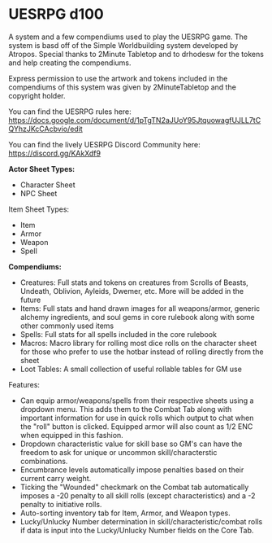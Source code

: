# UESRPG d100

A system and a few compendiums used to play the UESRPG game. The system is basd off of the Simple Worldbuilding system developed by Atropos. Special thanks to 2Minute Tabletop and to drhodesw for the tokens and help creating the compendiums.

Express permission to use the artwork and tokens included in the compendiums of this system was given by 2MinuteTabletop and the copyright holder.

You can find the UESRPG rules here: https://docs.google.com/document/d/1pTgTN2aJUoY95JtquowagfUJLL7tCQYhzJKcCAcbvio/edit

You can find the lively UESRPG Discord Community here: https://discord.gg/KAkXdf9

<b>Actor Sheet Types:</b> 
- Character Sheet
- NPC Sheet

Item Sheet Types:
- Item
- Armor
- Weapon
- Spell

<b>Compendiums:</b>
- Creatures: Full stats and tokens on creatures from Scrolls of Beasts, Undeath, Oblivion, Ayleids, Dwemer, etc. More will be added in the future
- Items: Full stats and hand drawn images for all weapons/armor, generic alchemy ingredients, and soul gems in core rulebook along with some other commonly used items
- Spells: Full stats for all spells included in the core rulebook
- Macros: Macro library for rolling most dice rolls on the character sheet for those who prefer to use the hotbar instead of rolling directly from the sheet
- Loot Tables: A small collection of useful rollable tables for GM use

Features:
- Can equip armor/weapons/spells from their respective sheets using a dropdown menu. This adds them to the Combat Tab along with important information for use in quick rolls which output to chat when the "roll" button is clicked. Equipped armor will also count as 1/2 ENC when equipped in this fashion.
- Dropdown characteristic value for skill base so GM's can have the freedom to ask for unique or uncommon skill/characterstic combinations.
- Encumbrance levels automatically impose penalties based on their current carry weight.
- Ticking the "Wounded" checkmark on the Combat tab automatically imposes a -20 penalty to all skill rolls (except characteristics) and a -2 penalty to initiative rolls.
- Auto-sorting inventory tab for Item, Armor, and Weapon types.
- Lucky/Unlucky Number determination in skill/characteristic/combat rolls if data is input into the Lucky/Unlucky Number fields on the Core Tab.
